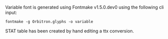 Variable font is generated using Fontmake v1.5.0.dev0 using the following cli input:

```
fontmake -g Orbitron.glyphs -o variable
```

STAT table has been created by hand editing a ttx conversion.
